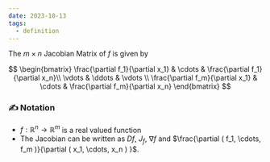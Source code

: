 ```yaml
---
date: 2023-10-13
tags:
  - definition
---
```

The $m \times n$ Jacobian Matrix of $f$ is given by

$$
\begin{bmatrix}
\frac{\partial f_1}{\partial x_1} & \cdots & \frac{\partial f_1}{\partial x_n}\\
\vdots & \ddots & \vdots \\
\frac{\partial f_m}{\partial x_1} & \cdots & \frac{\partial f_m}{\partial x_n}
\end{bmatrix}
$$
### ✍️ Notation
- $f: \mathbb{R}^n \rightarrow \mathbb{R}^m$ is a real valued function
- The Jacobian can be written as $Df$, $J_f$, $\nabla f$ and $\frac{\partial ( f_1, \cdots, f_m )}{\partial ( x_1, \cdots, x_n ) }$.